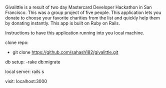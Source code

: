 Givalittle is a result of two day Mastercard Developer Hackathon in San Francisco. This was a group project of five people. This application lets you donate to choose your favorite charities from the list and quickly help them by donating instantly. This app is built on Ruby on Rails.

Instructions to have this application running into you local machine.

clone repo:
- git clone https://github.com/sahash182/givalittle.git

db setup:
-rake db:migrate

local server:
rails s

visit:
localhost:3000